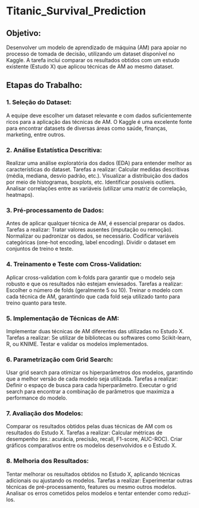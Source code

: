 # Titanic_Survival_Prediction

## Objetivo:
Desenvolver um modelo de aprendizado de máquina (AM) para apoiar no processo de tomada de decisão, utilizando um dataset disponível no Kaggle. A tarefa inclui comparar os resultados obtidos com um estudo existente (Estudo X) que aplicou técnicas de AM ao mesmo dataset.

## Etapas do Trabalho:

### 1. Seleção do Dataset:

A equipe deve escolher um dataset relevante e com dados suficientemente ricos para a aplicação das técnicas de AM. O Kaggle é uma excelente fonte para encontrar datasets de diversas áreas como saúde, finanças, marketing, entre outros.


### 2. Análise Estatística Descritiva:

Realizar uma análise exploratória dos dados (EDA) para entender melhor as características do dataset.
Tarefas a realizar:
Calcular medidas descritivas (média, mediana, desvio padrão, etc.).
Visualizar a distribuição dos dados por meio de histogramas, boxplots, etc.
Identificar possíveis outliers.
Analisar correlações entre as variáveis (utilizar uma matriz de correlação, heatmaps).


### 3. Pré-processamento de Dados:

Antes de aplicar qualquer técnica de AM, é essencial preparar os dados.
Tarefas a realizar:
Tratar valores ausentes (imputação ou remoção).
Normalizar ou padronizar os dados, se necessário.
Codificar variáveis categóricas (one-hot encoding, label encoding).
Dividir o dataset em conjuntos de treino e teste.


### 4. Treinamento e Teste com Cross-Validation:

Aplicar cross-validation com k-folds para garantir que o modelo seja robusto e que os resultados não estejam enviesados.
Tarefas a realizar:
Escolher o número de folds (geralmente 5 ou 10).
Treinar o modelo com cada técnica de AM, garantindo que cada fold seja utilizado tanto para treino quanto para teste.


### 5. Implementação de Técnicas de AM:

Implementar duas técnicas de AM diferentes das utilizadas no Estudo X.
Tarefas a realizar:
Se utilizar de bibliotecas ou softwares como Scikit-learn, R, ou KNIME.
Testar e validar os modelos implementados.


### 6. Parametrização com Grid Search:

Usar grid search para otimizar os hiperparâmetros dos modelos, garantindo que a melhor versão de cada modelo seja utilizada.
Tarefas a realizar:
Definir o espaço de busca para cada hiperparâmetro.
Executar o grid search para encontrar a combinação de parâmetros que maximiza a performance do modelo.


### 7. Avaliação dos Modelos:

Comparar os resultados obtidos pelas duas técnicas de AM com os resultados do Estudo X.
Tarefas a realizar:
Calcular métricas de desempenho (ex.: acurácia, precisão, recall, F1-score, AUC-ROC).
Criar gráficos comparativos entre os modelos desenvolvidos e o Estudo X.


### 8. Melhoria dos Resultados:

Tentar melhorar os resultados obtidos no Estudo X, aplicando técnicas adicionais ou ajustando os modelos.
Tarefas a realizar:
Experimentar outras técnicas de pré-processamento, features ou mesmo outros modelos.
Analisar os erros cometidos pelos modelos e tentar entender como reduzi-los.

